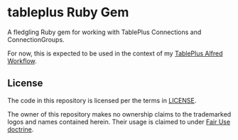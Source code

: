 # tableplus Ruby Gem

A fledgling Ruby gem for working with TablePlus Connections and ConnectionGroups.

For now, this is expected to be used in the context of my
[TablePlus Alfred Workflow](https://github.com/SeanSith/alfred-workflow-tableplus).

## License

The code in this repository is licensed per the terms in [LICENSE](LICENSE).

The owner of this repository makes no ownership claims to the trademarked logos and names contained herein. Their usage
is claimed to under [Fair Use doctrine](https://copyrightalliance.org/faqs/what-is-fair-use/).
